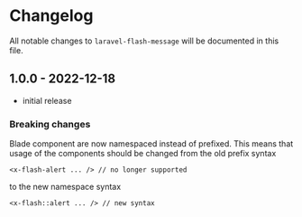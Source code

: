 # Changelog

All notable changes to `laravel-flash-message` will be documented in this file.

## 1.0.0 - 2022-12-18

- initial release

### Breaking changes

Blade component are now namespaced instead of prefixed. This means that usage of the components should be changed from the old prefix syntax

```blade
<x-flash-alert ... /> // no longer supported
```

to the new namespace syntax

```blade
<x-flash::alert ... /> // new syntax
```
